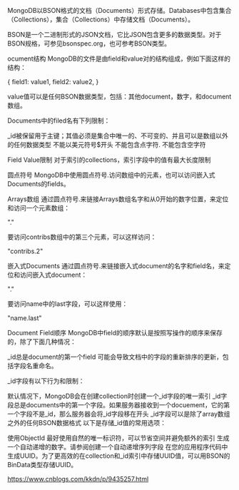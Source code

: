MongoDB以BSON格式的文档（Documents）形式存储。Databases中包含集合（Collections），集合（Collections）中存储文档（Documents）。

BSON是一个二进制形式的JSON文档，它比JSON包含更多的数据类型。对于BSON规格，可参见bsonspec.org，也可参考BSON类型。


ocument结构
MongoDB的文件是由field和value对的结构组成，例如下面这样的结构：

{
   field1: value1,
   field2: value2,
}

value值可以是任何BSON数据类型，包括：其他document，数字，和document数组。


Documents中的filed名有下列限制：

_id被保留用于主键；其值必须是集合中唯一的、不可变的、并且可以是数组以外的任何数据类型
不能以美元符号$开头
不能包含点字符.
不能包含空字符

Field Value限制
对于索引的collections，索引字段中的值有最大长度限制


圆点符号
MongoDB中使用圆点符号.访问数组中的元素，也可以访问嵌入式Documents的fields。

Arrays数组
通过圆点符号.来链接Arrays数组名字和从0开始的数字位置，来定位和访问一个元素数组：

"<array>.<index>"

要访问contribs数组中的第三个元素，可以这样访问：

"contribs.2"

嵌入式Documents
通过圆点符号.来链接嵌入式document的名字和field名，来定位和访问嵌入式document：

"<embedded document>.<field>"

要访问name中的last字段，可以这样使用：

"name.last"


Document Field顺序
MongoDB中field的顺序默认是按照写操作的顺序来保存的，除了下面几种情况：

_id总是document的第一个field
可能会导致文档中的字段的重新排序的更新，包括字段名重命名。


_id字段有以下行为和限制：

默认情况下，MongoDB会在创建collection时创建一个_id字段的唯一索引
_id字段总是documents中的第一个字段。如果服务器接收到一个docuement，它的第一个字段不是_id，那么服务器会将_id字段移在开头
_id字段可以是除了array数组之外的任何BSON数据格式
以下是存储_id值的常用选项：

使用ObjectId
最好使用自然的唯一标识符，可以节省空间并避免额外的索引
生成一个自动递增的数字。请参阅创建一个自动递增序列字段
在您的应用程序代码中生成UUID。为了更高效的在collection和_id索引中存储UUID值，可以用BSON的BinData类型存储UUID。

https://www.cnblogs.com/kkdn/p/9435257.html



